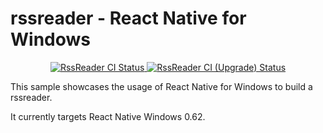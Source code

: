 # rssreader - React Native for Windows

<p align="center">
  <a href="https://github.com/microsoft/react-native-windows-samples/actions?query=workflow%3A%22RssReader+CI%22">
    <img src="https://github.com/microsoft/react-native-windows-samples/workflows/RssReader%20CI/badge.svg" alt="RssReader CI Status" />
  </a>
  <a href="https://github.com/microsoft/react-native-windows-samples/actions?query=workflow%3A%22RssReader+CI+%28Upgrade%29%22">
    <img src="https://github.com/microsoft/react-native-windows-samples/workflows/RssReader%20CI%20(Upgrade)/badge.svg" alt="RssReader CI (Upgrade) Status" />
  </a>
</p>

This sample showcases the usage of React Native for Windows to build a rssreader.	

It currently targets React Native Windows 0.62.

